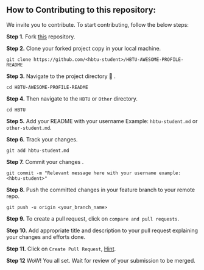 
## How to Contributing to this repository:

We invite you to contribute.
To start contributing, follow the below steps: 

**Step 1.** Fork [this](https://github.com/rock12231/HBTU-AWESOME-PROFILE-README) repository.

**Step 2.** Clone your forked project copy in your local machine.

```
git clone https://github.com/<hbtu-student>/HBTU-AWESOME-PROFILE-README
```

**Step 3.** Navigate to the project directory :file_folder: .

```
cd HBTU-AWESOME-PROFILE-README
```

**Step 4.** Then navigate to the `HBTU` or `Other` directory.
```
cd HBTU
```	

**Step 5.** Add your README with your username Example: `hbtu-student.md` or `other-student.md`.

**Step 6.** Track your changes.

```
git add hbtu-student.md
```

**Step 7.** Commit your changes .

```
git commit -m "Relevant message here with your username example: <hbtu-student>"
```

**Step 8.** Push the committed changes in your feature branch to your remote repo.

```
git push -u origin <your_branch_name>
```

**Step 9.** To create a pull request, click on `compare and pull requests`.

**Step 10.** Add appropriate title and description to your pull request explaining your changes and efforts done.

**Step 11.** Click on `Create Pull Request`, [Hint](https://docs.github.com/en/pull-requests/collaborating-with-pull-requests/proposing-changes-to-your-work-with-pull-requests/creating-a-pull-request-from-a-fork).

**Step 12** WoW! You all set. Wait for review of your submission to be merged.
